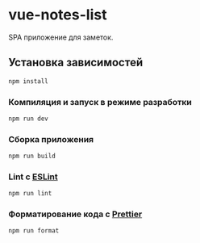 # vue-notes-list

SPA приложение для заметок.

## Установка зависимостей

```sh
npm install
```

###  Компиляция и запуск в режиме разработки

```sh
npm run dev
```

### Сборка приложения

```sh
npm run build
```

### Lint с [ESLint](https://eslint.org/)

```sh
npm run lint
```

### Форматирование кода с [Prettier](https://prettier.io/)

```sh
npm run format
```

